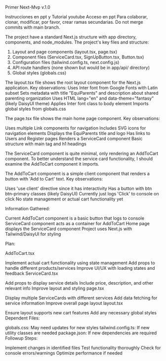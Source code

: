 Primer Next-Mvp v.1.0

Instrucciones en ppt y Tutorial youtube 
Acceso en ppt
Para colaborar, clonar, modificar, por favor, crear ramas secundarias.
Do not merge commits with main branch.

The project have a standard Next.js structure with app directory, components, and node_modules. 
The project's key files and structure:

1. Layout and page components (layout.tsx, page.tsx)
2. Component files (ServiceCard.tsx, SignUpButton.tsx, Button.tsx)
3. Configuration files (tailwind.config.ts, next.config.js)
4. API route handlers (none shown but would be in app/api/ directory)
5. Global styles (globals.css)

 The layout.tsx file shows the root layout component for the Next.js application. 
 Key observations:
Uses Inter font from Google Fonts with Latin subset
Sets metadata with title "EquiParents" and description about shared parenting organization
Uses HTML lang="en" and data-theme="fantasy" (likely DaisyUI theme)
Applies Inter font class to body element
Imports global styles from globals.css

The page.tsx file shows the main home page component. Key observations:

Uses multiple Link components for navigation
Includes SVG icons for navigation elements
Displays the EquiParents title and logo
Has links to Users and Register pages
Renders a ServiceCard component
Basic structure with main tag and h1 headings

The ServiceCard component is quite minimal, only rendering an AddToCart component. To better understand the service card functionality, I should examine the AddToCart component it imports.

The AddToCart component is a simple client component that renders a button with 'Add to Cart' text. Key observations:

Uses 'use client' directive since it has interactivity
Has a button with btn btn-primary classes (likely DaisyUI)
Currently just logs 'Click' to console on click
No state management or actual cart functionality yet

Information Gathered:

Current AddToCart component is a basic button that logs to console
ServiceCard component acts as a container for AddToCart
Home page displays the ServiceCard component
Project uses Next.js with Tailwind/DaisyUI for styling

Plan:

AddToCart.tsx

Implement actual cart functionality using state management
Add props to handle different products/services
Improve UI/UX with loading states and feedback
ServiceCard.tsx

Add props to display service details
Include price, description, and other relevant info
Improve layout and styling
page.tsx

Display multiple ServiceCards with different services
Add data fetching for service information
Improve overall page layout
layout.tsx

Ensure layout supports new cart features
Add any necessary global styles
Dependent Files:

globals.css: May need updates for new styles
tailwind.config.ts: If new utility classes are needed
package.json: If new dependencies are required
Followup Steps:

Implement changes in identified files
Test functionality thoroughly
Check for console errors/warnings
Optimize performance if needed
